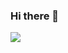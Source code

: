 ### Hi there 👋

<img src="https://media1.tenor.com/images/3b1f9c571d90a456a3f415920a7a314d/tenor.gif?itemid=11699455" />

<!--
**Nalhin/Nalhin** is a ✨ _special_ ✨ repository because its `README.md` (this file) appears on your GitHub profile.

Here are some ideas to get you started:

- 🔭 I’m currently working on ...
- 🌱 I’m currently learning ...
- 👯 I’m looking to collaborate on ...
- 🤔 I’m looking for help with ...
- 💬 Ask me about ...
- 📫 How to reach me: ...
- 😄 Pronouns: ...
- ⚡ Fun fact: ...
-->
